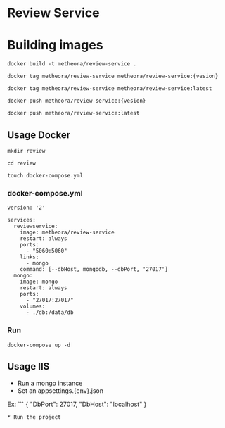 # Review Service

# Building images

`docker build -t metheora/review-service .`

`docker tag metheora/review-service metheora/review-service:{vesion}`

`docker tag metheora/review-service metheora/review-service:latest`

`docker push metheora/review-service:{vesion}`

`docker push metheora/review-service:latest`

## Usage Docker

`mkdir review`

`cd review`

`touch docker-compose.yml`

### docker-compose.yml

```
version: '2'

services:
  reviewservice:
    image: metheora/review-service
    restart: always
    ports:
      - "5060:5060"
    links:
      - mongo
    command: [--dbHost, mongodb, --dbPort, '27017']
  mongo:
    image: mongo
    restart: always
    ports:
      - "27017:27017"
    volumes:
      - ./db:/data/db
```

### Run

`docker-compose up -d`


## Usage IIS

* Run a mongo instance
* Set an appsettings.{env}.json

Ex: ```
{
  "DbPort": 27017,
  "DbHost": "localhost"
}
```
* Run the project